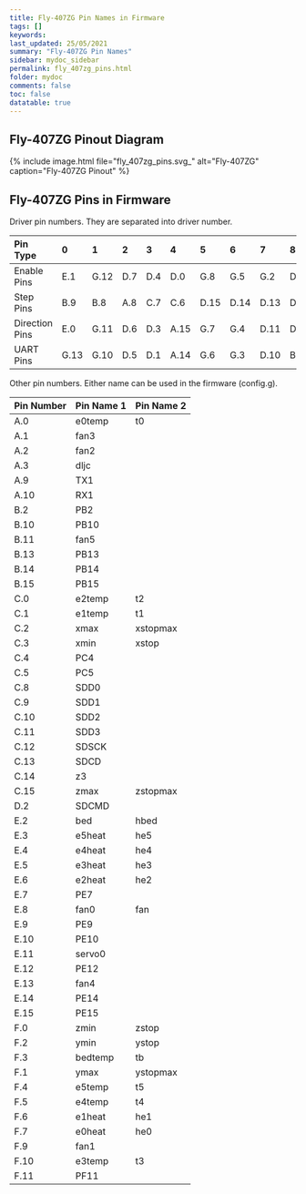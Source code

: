 ```yaml
---
title: Fly-407ZG Pin Names in Firmware
tags: []
keywords: 
last_updated: 25/05/2021
summary: "Fly-407ZG Pin Names"
sidebar: mydoc_sidebar
permalink: fly_407zg_pins.html
folder: mydoc
comments: false
toc: false
datatable: true
---
```


## Fly-407ZG Pinout Diagram

{% include image.html file="fly_407zg_pins.svg_" alt="Fly-407ZG" caption="Fly-407ZG Pinout" %}

## Fly-407ZG Pins in Firmware

Driver pin numbers. They are separated into driver number.

<div class="datatable-begin"></div>

|Pin Type|0|1|2|3|4|5|6|7|8|
| :------------- |:-------------|:-------------|:-------------|:-------------|:-------------|:-----|:--|:--|:--|
|Enable Pins|E.1|G.12|D.7|D.4|D.0|G.8|G.5|G.2|D.9|
|Step Pins|B.9|B.8|A.8|C.7|C.6|D.15|D.14|D.13|D.12|
|Direction Pins|E.0|G.11|D.6|D.3|A.15|G.7|G.4|D.11|D.8|
|UART Pins|G.13|G.10|D.5|D.1|A.14|G.6|G.3|D.10|B.12|

<div class="datatable-end"></div>

Other pin numbers. Either name can be used in the firmware (config.g).

<div class="datatable-begin"></div>

|Pin Number|Pin Name 1|Pin Name 2|
| :------------- |:-------------|:-------------|
|A.0|e0temp|t0|
|A.1|fan3||
|A.2|fan2||
|A.3|dljc||
|A.9|TX1||
|A.10|RX1||
|B.2|PB2||
|B.10|PB10||
|B.11|fan5||
|B.13|PB13||
|B.14|PB14||
|B.15|PB15||
|C.0|e2temp|t2|
|C.1|e1temp|t1|
|C.2|xmax|xstopmax|
|C.3|xmin|xstop|
|C.4|PC4||
|C.5|PC5||
|C.8|SDD0||
|C.9|SDD1||
|C.10|SDD2||
|C.11|SDD3||
|C.12|SDSCK||
|C.13|SDCD||
|C.14|z3||
|C.15|zmax|zstopmax|
|D.2|SDCMD||
|E.2|bed|hbed|
|E.3|e5heat|he5|
|E.4|e4heat|he4|
|E.5|e3heat|he3|
|E.6|e2heat|he2|
|E.7|PE7||
|E.8|fan0|fan|
|E.9|PE9||
|E.10|PE10||
|E.11|servo0||
|E.12|PE12||
|E.13|fan4||
|E.14|PE14||
|E.15|PE15||
|F.0|zmin|zstop|
|F.2|ymin|ystop|
|F.3|bedtemp|tb|
|F.1|ymax|ystopmax|
|F.4|e5temp|t5|
|F.5|e4temp|t4|
|F.6|e1heat|he1|
|F.7|e0heat|he0|
|F.9|fan1||
|F.10|e3temp|t3|
|F.11|PF11||

<div class="datatable-end"></div>